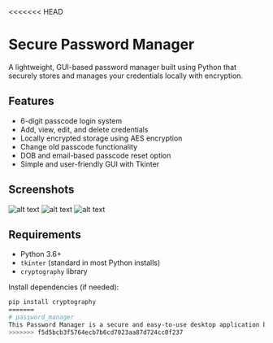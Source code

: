 <<<<<<< HEAD
# Secure Password Manager

A lightweight, GUI-based password manager built using Python that securely stores and manages your credentials locally with encryption. 

## Features

- 6-digit passcode login system
- Add, view, edit, and delete credentials
- Locally encrypted storage using AES encryption
- Change old passcode functionality
- DOB and email-based passcode reset option
- Simple and user-friendly GUI with Tkinter

## Screenshots
![alt text](<Screenshot 2025-05-20 101926-1.png>) ![alt text](<Screenshot 2025-05-20 102019-1.png>) ![alt text](<Screenshot 2025-05-20 102043-1.png>)

## Requirements

- Python 3.6+
- `tkinter` (standard in most Python installs)
- `cryptography` library

Install dependencies (if needed):

```bash
pip install cryptography
=======
# password_manager
This Password Manager is a secure and easy-to-use desktop application built with Python. It helps you store, manage, and retrieve your passwords safely using strong encryption. The application uses a master password to protect all your saved credentials, encrypting them with the cryptography library’s Fernet symmetric encryption.
>>>>>>> f5d5bcb3f5764ecb7b6cd7023aa87d724cc0f237
